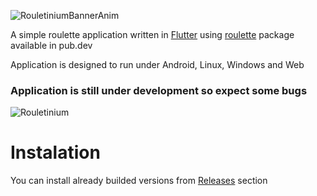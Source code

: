![RouletiniumBannerAnim](https://user-images.githubusercontent.com/41450243/202514418-841388cd-5021-4c99-8a0f-bb7668bd4c0b.gif)

A simple roulette application written in [Flutter](https://flutter.dev/) using [roulette](https://pub.dev/packages/roulette) package available in pub.dev

Application is designed to run under Android, Linux, Windows and Web

### Application is still under development so expect some bugs

![Rouletinium](https://user-images.githubusercontent.com/41450243/202514860-a005ab73-2f4f-4087-91c3-4d959d48f486.png)

# Instalation
You can install already builded versions from [Releases](https://github.com/Skeletonek/Rouletinium/releases) section
